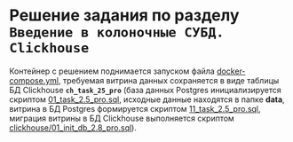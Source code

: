 # Решение задания по разделу ```Введение в колоночные СУБД. Clickhouse```

Контейнер с решением поднимается запуском файла [docker-compose.yml](docker-compose.yml), требуемая витрина данных сохраняется в виде таблицы БД Clickhouse **```ch_task_25_pro```** (база данных Postgres инициализируется скриптом [01_task_2.5_pro.sql](init/01_task_2.5_pro.sql), исходные данные находятся в папке **data**, витрина в БД Postgres формируется скриптом [11_task_2.5_pro.sql](init/11_task_2.5_pro.sql), миграция витрины в БД Clickhouse выполняется скриптом [clickhouse/01_init_db_2.8_pro.sql](clickhouse/01_init_db_2.8_pro.sql)).
